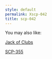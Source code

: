 ```yaml
---
style: default
permalink: Xscp-042
title: scp-042
---
```

You may also like:

[Jack of Clubs](http://scp-wiki.net/jackofclubs)

[SCP-355](http://scp-wiki.net/scp-355)
